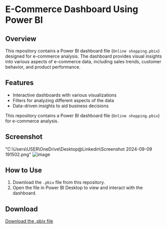 # E-Commerce Dashboard Using Power BI

## Overview
This repository contains a Power BI dashboard file (`Online shopping.pbix`) designed for e-commerce analysis. The dashboard provides visual insights into various aspects of e-commerce data, including sales trends, customer behavior, and product performance.

## Features
- Interactive dashboards with various visualizations
- Filters for analyzing different aspects of the data
- Data-driven insights to aid business decisions

This repository contains a Power BI dashboard file (`Online shopping.pbix`) for e-commerce analysis.

## Screenshot
"C:\Users\USER\OneDrive\Desktop\@Linkedin\Screenshot 2024-09-09 191502.png"
![image](https://github.com/user-attachments/assets/3922be08-38d7-48b6-ab8b-cfe38fcfe3e6)


## How to Use
1. Download the `.pbix` file from this repository.
2. Open the file in Power BI Desktop to view and interact with the dashboard.

## Download
[Download the .pbix file](Online%20shopping.pbix)
